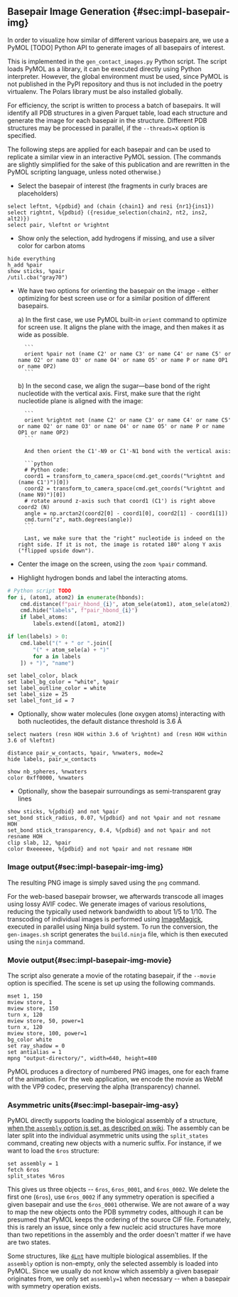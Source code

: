 ## Basepair Image Generation {#sec:impl-basepair-img}

In order to visualize how similar of different various basepairs are, we use a PyMOL [TODO] Python API to generate images of all basepairs of interest.

This is implemented in the `gen_contact_images.py` Python script.
The script loads PyMOL as a library, it can be executed directly using Python interpreter.
However, the global environment must be used, since PyMOL is not published in the PyPI repository and thus is not included in the poetry virtualenv.
The Polars library must be also installed globally.

For efficiency, the script is written to process a batch of basepairs.
It will identify all PDB structures in a given Parquet table, load each structure and generate the image for each basepair in the structure.
Different PDB structures may be processed in parallel, if the `--threads=X` option is specified.

The following steps are applied for each basepair and can be used to replicate a similar view in an interactive PyMOL session. (The commands are slightly simplified for the sake of this publication and are rewritten in the PyMOL scripting language, unless noted otherwise.)

* Select the basepair of interest (the fragments in curly braces are placeholders)

```
select leftnt, %{pdbid} and (chain {chain1} and resi {nr1}{ins1})
select rightnt, %{pdbid} ({residue_selection(chain2, nt2, ins2, alt2)})
select pair, %leftnt or %rightnt
```

* Show only the selection, add hydrogens if missing, and use a silver color for carbon atoms

```
hide everything
h_add %pair
show sticks, %pair
/util.cba("gray70")
```

* We have two options for orienting the basepair on the image - either optimizing for best screen use or for a similar position of different basepairs.

    a) In the first case, we use PyMOL built-in `orient` command to optimize for screen use. It aligns the plane with the image, and then makes it as wide as possible.

        ```
        orient %pair not (name C2' or name C3' or name C4' or name C5' or name O2' or name O3' or name O4' or name O5' or name P or name OP1 or name OP2)
        ```

    b) In the second case, we align the sugar—base bond of the right nucleotide with the vertical axis. First, make sure that the right nucleotide plane is aligned with the image:

        ```
        orient %rightnt not (name C2' or name C3' or name C4' or name C5' or name O2' or name O3' or name O4' or name O5' or name P or name OP1 or name OP2)
        ```

        And then orient the C1'-N9 or C1'-N1 bond with the vertical axis:

        ```python
        # Python code:
        coord1 = transform_to_camera_space(cmd.get_coords("%rightnt and (name C1')")[0])
        coord2 = transform_to_camera_space(cmd.get_coords("%rightnt and (name N9)")[0])
        # rotate around z-axis such that coord1 (C1') is right above coord2 (N)
        angle = np.arctan2(coord2[0] - coord1[0], coord2[1] - coord1[1])
        cmd.turn("z", math.degrees(angle))
        ```

        Last, we make sure that the "right" nucleotide is indeed on the right side. If it is not, the image is rotated 180° along Y axis ("flipped upside down").

* Center the image on the screen, using the `zoom %pair` command.
* Highlight hydrogen bonds and label the interacting atoms. <!-- For each hydrogen bond, we apply (using `{atom1}` and `{atom2}` placeholders) -->
```python
# Python script TODO
for i, (atom1, atom2) in enumerate(hbonds):
    cmd.distance(f"pair_hbond_{i}", atom_sele(atom1), atom_sele(atom2), mode=0)
    cmd.hide("labels", f"pair_hbond_{i}")
    if label_atoms:
        labels.extend([atom1, atom2])

if len(labels) > 0:
    cmd.label("(" + " or ".join([
        "(" + atom_sele(a) + ")"
        for a in labels
    ]) + ")", "name")
```

```
set label_color, black
set label_bg_color = "white", %pair
set label_outline_color = white
set label_size = 25
set label_font_id = 7
```

* Optionally, show water molecules (lone oxygen atoms) interacting with both nucleotides, the default distance threshold is 3.6 Å

```
select nwaters (resn HOH within 3.6 of %rightnt) and (resn HOH within 3.6 of %leftnt)

distance pair_w_contacts, %pair, %nwaters, mode=2
hide labels, pair_w_contacts

show nb_spheres, %nwaters
color 0xff0000, %nwaters
```

* Optionally, show the basepair surroundings as semi-transparent gray lines

```
show sticks, %{pdbid} and not %pair
set_bond stick_radius, 0.07, %{pdbid} and not %pair and not resname HOH
set_bond stick_transparency, 0.4, %{pdbid} and not %pair and not resname HOH
clip slab, 12, %pair
color 0xeeeeee, %{pdbid} and not %pair and not resname HOH
```

### Image output{#sec:impl-basepair-img-img}

The resulting PNG image is simply saved using the `png` command.

For the web-based basepair browser, we afterwards transcode all images using lossy AVIF codec.
We generate images of various resolutions, reducing the typically used network bandwidth to about 1/5 to 1/10.
The transcoding of individual images is performed using [ImageMagick](https://imagemagick.org), executed in parallel using Ninja build system.
To run the conversion, the `gen-images.sh` script generates the `build.ninja` file, which is then executed using the `ninja` command.

<!-- -rw-r--r-- 1 exyi exyi  23K Mar 21 17:15 img/1duh/A_56-A_53-1080.avif
-rw-r--r-- 1 exyi exyi  32K Mar 20 11:32 img/1duh/A_56-A_53-1440.avif
-rw-r--r-- 1 exyi exyi  39K Mar 21 09:39 img/1duh/A_56-A_53-1440.webp
-rw-r--r-- 1 exyi exyi  16K Mar 22 19:57 img/1duh/A_56-A_53-450.avif
-rw-r--r-- 1 exyi exyi  23K Mar  1 10:45 img/1duh/A_56-A_53-450.webp
-rw-r--r-- 1 exyi exyi  16K Mar 22 10:34 img/1duh/A_56-A_53-720.avif
-rw-r--r-- 1 exyi exyi 1.5M Oct 29 12:13 img/1duh/A_56-A_53.mp4
-rw-r--r-- 1 exyi exyi 152K Oct 29 12:12 img/1duh/A_56-A_53.png
-rw-r--r-- 1 exyi exyi  50K Mar 30 15:05 img/1duh/A_56-A_53-rotX-1080.avif
-rw-r--r-- 1 exyi exyi  57K Mar 30 10:55 img/1duh/A_56-A_53-rotX-1440.avif
-rw-r--r-- 1 exyi exyi  33K Mar 30 18:24 img/1duh/A_56-A_53-rotX-720.avif
-rw-r--r-- 1 exyi exyi 325K Mar 29 14:05 img/1duh/A_56-A_53-rotX.png -->

### Movie output{#sec:impl-basepair-img-movie}

The script also generate a movie of the rotating basepair, if the `--movie` option is specified.
The scene is set up using the following commands.

```
mset 1, 150
mview store, 1
mview store, 150
turn x, 120
mview store, 50, power=1
turn x, 120
mview store, 100, power=1
bg_color white
set ray_shadow = 0
set antialias = 1
mpng "output-directory/", width=640, height=480
```

PyMOL produces a directory of numbered PNG images, one for each frame of the animation.
For the web application, we encode the movie as WebM with the VP9 codec, preserving the alpha (transparency) channel.

### Asymmetric units{#sec:impl-basepair-img-asy}

PyMOL directly supports loading the biological assembly of a structure, [when the `assembly` option is set, as described on wiki](https://pymolwiki.org/index.php/Assembly).
The assembly can be later split into the individual asymmetric units using the `split_states` command, creating new objects with a numeric suffix.
For instance, if we want to load the `6ros` structure:

```
set assembly = 1
fetch 6ros
split_states %6ros
```

This gives us three objects -- `6ros`, `6ros_0001`, and `6ros_0002`.
We delete the first one (`6ros`), use `6ros_0002` if any symmetry operation is specified a given basepair and use the `6ros_0001` otherwise.
We are not aware of a way to map the new objects onto the PDB symmetry codes, although it can be presumed that PyMOL keeps the ordering of the source CIF file.
Fortunately, this is rarely an issue, since only a few nucleic acid structures have more than two repetitions in the assembly and the order doesn't matter if we have are two states.
<!-- Since ignorance is bliss, we simply use the second object when no symmetry operation is specified -->


Some structures, like [`4Lnt`](https://www.rcsb.org/structure/4Lnt) have multiple biological assemblies.
If the `assembly` option is non-empty, only the selected assembly is loaded into PyMOL.
Since we usually do not know which assembly a given basepair originates from, we only set `assembly=1` when necessary -- when a basepair with symmetry operation exists.
